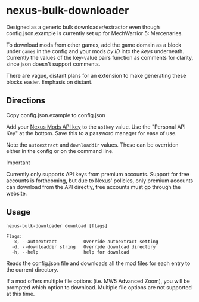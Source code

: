 # nexus-bulk-downloader

Designed as a generic bulk downloader/extractor even though config.json.example is currently set up for MechWarrior 5: Mercenaries. 

To download mods from other games, add the game domain as a block under `games` in the config and your mods *by ID* into the *keys* underneath. Currently the values of the key-value pairs function as comments for clarity, since json doesn't support comments.

There are vague, distant plans for an extension to make generating these blocks easier. Emphasis on distant.

## Directions

Copy config.json.example to config.json

Add your [Nexus Mods API key](https://next.nexusmods.com/settings/api-keys) to the `apikey` value. Use the "Personal API Key" at the bottom. Save this to a password manager for ease of use.

Note the `autoextract` and `downloaddir` values. These can be overriden either in the config or on the command line.

> [!IMPORTANT]
> Currently only supports API keys from premium accounts. Support for free accounts is forthcoming, but due to Nexus' policies, only premium accounts can download from the API directly, free accounts must go through the website.

## Usage
```
nexus-bulk-downloader download [flags]

Flags:
  -x, --autoextract          Override autoextract setting
  -d, --downloaddir string   Override download directory
  -h, --help                 help for download
```

Reads the config.json file and downloads all the mod files for each entry to the current directory. 

If a mod offers multiple file options (i.e. MW5 Advanced Zoom), you will be prompted which option to download. Multiple file options are not supported at this time.

